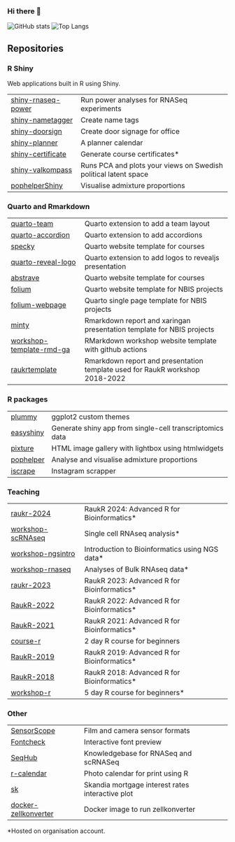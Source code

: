 ### Hi there 👋

![GitHub stats](https://github-readme-stats.vercel.app/api?username=royfrancis&show_icons=true)
![Top Langs](https://github-readme-stats.vercel.app/api/top-langs/?username=royfrancis)

## Repositories

### R Shiny

Web applications built in R using Shiny.

|||
|---|-----------|
|[shiny-rnaseq-power](https://github.com/royfrancis/shiny-rnaseq-power)|Run power analyses for RNASeq experiments|
|[shiny-nametagger](https://github.com/royfrancis/shiny-nametagger)|Create name tags|
|[shiny-doorsign](https://github.com/royfrancis/shiny-doorsign)|Create door signage for office|
|[shiny-planner](https://github.com/royfrancis/shiny-planner)|A planner calendar|
|[shiny-certificate](https://github.com/NBISweden/shiny-certificate)|Generate course certificates*|
|[shiny-valkompass](https://github.com/royfrancis/shiny-valkompass)|Runs PCA and plots your views on Swedish political latent space|
|[pophelperShiny](https://github.com/royfrancis/pophelperShiny)|Visualise admixture proportions|

### Quarto and Rmarkdown

|||
|---|-----------|
|[quarto-team](https://github.com/royfrancis/quarto-team)|Quarto extension to add a team layout|
|[quarto-accordion](https://github.com/royfrancis/quarto-accordion)|Quarto extension to add accordions|
|[specky](https://github.com/royfrancis/specky)|Quarto website template for courses|
|[quarto-reveal-logo](https://github.com/royfrancis/quarto-reveal-logo)|Quarto extension to add logos to revealjs presentation|
|[abstrave](https://github.com/royfrancis/abstrave)|Quarto website template for courses|
|[folium](https://github.com/royfrancis/folium)|Quarto website template for NBIS projects|
|[folium-webpage](https://github.com/royfrancis/folium-webpage)|Quarto single page template for NBIS projects|
|[minty](https://github.com/royfrancis/minty)|Rmarkdown report and xaringan presentation template for NBIS projects|
|[workshop-template-rmd-ga](https://github.com/royfrancis/workshop-template-rmd-ga)|RMarkdown workshop website template with github actions|
|[raukrtemplate](https://github.com/NBISweden/raukrtemplate)|Rmarkdown report and presentation template used for RaukR workshop 2018-2022|

### R packages

|||
|---|-----------|
|[plummy](https://github.com/royfrancis/plummy)|ggplot2 custom themes|
|[easyshiny](https://github.com/NBISweden/easyshiny)|Generate shiny app from single-cell transcriptomics data|
|[pixture](https://github.com/royfrancis/pixture)|HTML image gallery with lightbox using htmlwidgets |
|[pophelper](https://github.com/royfrancis/pophelper)|Analyse and visualise admixture proportions|
|[iscrape](https://github.com/royfrancis/iscrape)|Instagram scrapper|

### Teaching

|||
|---|-----------|
|[raukr-2024](https://github.com/NBISweden/raukr-2024)|RaukR 2024: Advanced R for Bioinformatics*|
|[workshop-scRNAseq](https://github.com/NBISweden/workshop-scRNAseq)|Single cell RNAseq analysis*|
|[workshop-ngsintro](https://github.com/NBISweden/workshop-ngsintro)|Introduction to Bioinformatics using NGS data*|
|[workshop-rnaseq](https://github.com/NBISweden/workshop-RNAseq)|Analyses of Bulk RNAseq data*|
|[raukr-2023](https://github.com/NBISweden/raukr-2023)|RaukR 2023: Advanced R for Bioinformatics*|
|[RaukR-2022](https://github.com/NBISweden/RaukR-2022)|RaukR 2022: Advanced R for Bioinformatics*|
|[RaukR-2021](https://github.com/NBISweden/RaukR-2021)|RaukR 2021: Advanced R for Bioinformatics*|
|[course-r](https://github.com/royfrancis/course-r)|2 day R course for beginners|
|[RaukR-2019](https://github.com/NBISweden/RaukR-2019)|RaukR 2019: Advanced R for Bioinformatics*|
|[RaukR-2018](https://github.com/NBISweden/RaukR-2018)|RaukR 2018: Advanced R for Bioinformatics*|
|[workshop-r](https://github.com/NBISweden/workshop-r)|5 day R course for beginners*|

### Other

|||
|---|-----------|
|[SensorScope](https://github.com/sensorscope/)|Film and camera sensor formats|
|[Fontcheck](https://github.com/royfrancis/fontcheck)|Interactive font preview|
|[SeqHub](https://github.com/royfrancis/seqhub)|Knowledgebase for RNASeq and scRNASeq|
|[r-calendar](https://github.com/royfrancis/r-calendar)|Photo calendar for print using R|
|[sk](https://github.com/royfrancis/sk)|Skandia mortgage interest rates interactive plot|
|[docker-zellkonverter](https://github.com/royfrancis/docker-zellkonverter)|Docker image to run zellkonverter|

*Hosted on organisation account.
